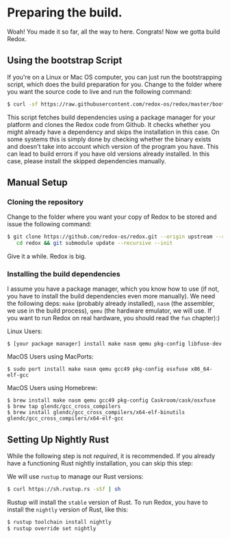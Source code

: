Preparing the build.
====================

Woah! You made it so far, all the way to here. Congrats! Now we gotta build Redox.

Using the bootstrap Script
--------------------------

If you're on a Linux or Mac OS computer, you can just run the bootstrapping script, which does the build preparation for you. Change to the folder where you want the source code to live and run the following command:

```sh
$ curl -sf https://raw.githubusercontent.com/redox-os/redox/master/bootstrap.sh -o bootstrap.sh && bash -e bootstrap.sh
```

This script fetches build dependencies using a package manager for your platform and clones the Redox code from Github. It checks whether you might already have a dependency and skips the installation in this case. On some systems this is simply done by checking whether the binary exists and doesn't take into account which version of the program you have. This can lead to build errors if you have old versions already installed. In this case, please install the skipped dependencies manually.

Manual Setup
------------

### Cloning the repository

Change to the folder where you want your copy of Redox to be stored and issue the following command:

 ```sh
 $ git clone https://github.com/redox-os/redox.git --origin upstream --recursive && \
    cd redox && git submodule update --recursive --init
 ```

 Give it a while. Redox is big.


### Installing the build dependencies

I assume you have a package manager, which you know how to use (if not, you have to install the build dependencies even more manually). We need the following deps: `make` (probably already installed), `nasm` (the assembler, we use in the build process), `qemu` (the hardware emulator, we will use. If you want to run Redox on real hardware, you should read the `fun` chapter):)

Linux Users:

```
$ [your package manager] install make nasm qemu pkg-config libfuse-dev
```

MacOS Users using MacPorts:

```
$ sudo port install make nasm qemu gcc49 pkg-config osxfuse x86_64-elf-gcc
```

MacOS Users using Homebrew:

```
$ brew install make nasm qemu gcc49 pkg-config Caskroom/cask/osxfuse
$ brew tap glendc/gcc_cross_compilers
$ brew install glendc/gcc_cross_compilers/x64-elf-binutils glendc/gcc_cross_compilers/x64-elf-gcc
```

Setting Up Nightly Rust
-----------------------

While the following step is not _required_, it is recommended. If you already have a functioning Rust nightly installation, you can skip this step:

We will use `rustup` to manage our Rust versions:

```sh
$ curl https://sh.rustup.rs -sSf | sh
```

Rustup will install the `stable` version of Rust. To run Redox, you have to install the `nightly` version of Rust, like this:

```sh
$ rustup toolchain install nightly
$ rustup override set nightly
```
